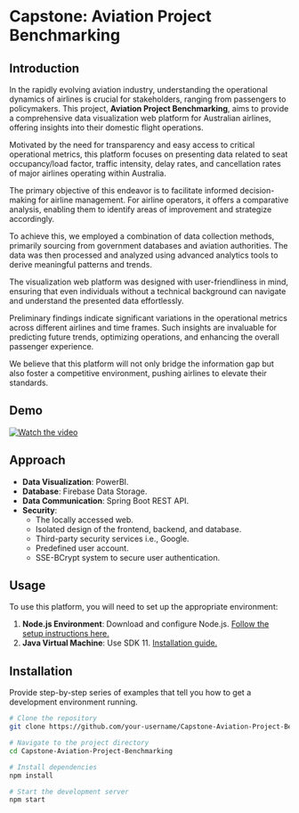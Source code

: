 # Capstone: Aviation Project Benchmarking

## Introduction

In the rapidly evolving aviation industry, understanding the operational dynamics of airlines is crucial for stakeholders, ranging from passengers to policymakers. This project, **Aviation Project Benchmarking**, aims to provide a comprehensive data visualization web platform for Australian airlines, offering insights into their domestic flight operations.

Motivated by the need for transparency and easy access to critical operational metrics, this platform focuses on presenting data related to seat occupancy/load factor, traffic intensity, delay rates, and cancellation rates of major airlines operating within Australia.

The primary objective of this endeavor is to facilitate informed decision-making for airline management. For airline operators, it offers a comparative analysis, enabling them to identify areas of improvement and strategize accordingly.

To achieve this, we employed a combination of data collection methods, primarily sourcing from government databases and aviation authorities. The data was then processed and analyzed using advanced analytics tools to derive meaningful patterns and trends.

The visualization web platform was designed with user-friendliness in mind, ensuring that even individuals without a technical background can navigate and understand the presented data effortlessly.

Preliminary findings indicate significant variations in the operational metrics across different airlines and time frames. Such insights are invaluable for predicting future trends, optimizing operations, and enhancing the overall passenger experience.

We believe that this platform will not only bridge the information gap but also foster a competitive environment, pushing airlines to elevate their standards.

## Demo

[![Watch the video](link-to-thumbnail-image)](link-to-demo-video)

## Approach

- **Data Visualization**: PowerBI.
- **Database**: Firebase Data Storage.
- **Data Communication**: Spring Boot REST API.
- **Security**:
  - The locally accessed web.
  - Isolated design of the frontend, backend, and database.
  - Third-party security services i.e., Google.
  - Predefined user account.
  - SSE-BCrypt system to secure user authentication.

## Usage

To use this platform, you will need to set up the appropriate environment:

1. **Node.js Environment**: Download and configure Node.js. [Follow the setup instructions here.](link-to-nodejs-setup)
2. **Java Virtual Machine**: Use SDK 11. [Installation guide.](link-to-jvm-sdk-11-setup)

## Installation

Provide step-by-step series of examples that tell you how to get a development environment running.

```bash
# Clone the repository
git clone https://github.com/your-username/Capstone-Aviation-Project-Benchmarking.git

# Navigate to the project directory
cd Capstone-Aviation-Project-Benchmarking

# Install dependencies
npm install

# Start the development server
npm start
